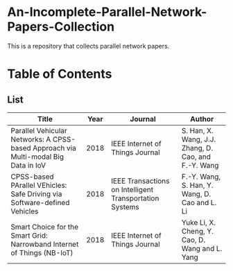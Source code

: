 # An-Incomplete-Parallel-Network-Papers-Collection
This is a repository that collects parallel network papers.


# Table of Contents


## List

|Title|Year|Journal|Author|
|---|---|---|---|
|Parallel Vehicular Networks: A CPSS-based Approach via Multi-modal Big Data in IoV | 2018 | IEEE Internet of Things Journal |S. Han, X. Wang, J.J. Zhang, D. Cao, and F.-Y. Wang|
|CPSS-based PArallel VEhicles: Safe Driving via Software-defined Vehicles|2018|IEEE Transactions on Intelligent Transportation Systems|F.-Y. Wang, S. Han, Y. Wang, D. Cao and L. Li|
|Smart Choice for the Smart Grid: Narrowband Internet of Things (NB-IoT)|2018|IEEE Internet of Things Journal|Yuke Li, X. Cheng, Y. Cao, D. Wang and L. Yang|


